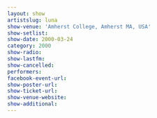 ```yaml
---
layout: show
artistslug: luna
show-venue: 'Amherst College, Amherst MA, USA'
show-setlist: 
show-date: 2000-03-24
category: 2000
show-radio: 
show-lastfm: 
show-cancelled: 
performers: 
facebook-event-url: 
show-poster-url: 
show-ticket-url: 
show-venue-website: 
show-additional: 
---
```


